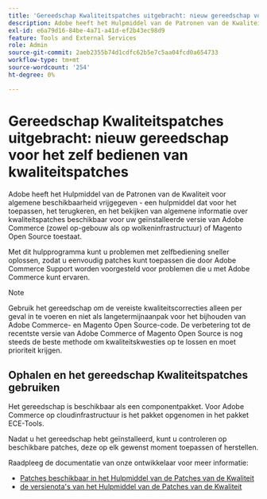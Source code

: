 ```yaml
---
title: 'Gereedschap Kwaliteitspatches uitgebracht: nieuw gereedschap voor het zelf bedienen van kwaliteitspatches'
description: Adobe heeft het Hulpmiddel van de Patronen van de Kwaliteit voor algemene beschikbaarheid vrijgegeven - een hulpmiddel dat voor het toepassen, het terugkeren, en het bekijken van algemene informatie over kwaliteitspatches beschikbaar voor uw geïnstalleerde versie van Adobe Commerce (zowel op-gebouw als op wolkeninfrastructuur) of Magento Open Source toestaat.
exl-id: e6a79d16-84be-4a71-a41d-ef2b43ec98d9
feature: Tools and External Services
role: Admin
source-git-commit: 2aeb2355b74d1cdfc62b5e7c5aa04fcd0a654733
workflow-type: tm+mt
source-wordcount: '254'
ht-degree: 0%

---
```


# Gereedschap Kwaliteitspatches uitgebracht: nieuw gereedschap voor het zelf bedienen van kwaliteitspatches

Adobe heeft het Hulpmiddel van de Patronen van de Kwaliteit voor algemene beschikbaarheid vrijgegeven - een hulpmiddel dat voor het toepassen, het terugkeren, en het bekijken van algemene informatie over kwaliteitspatches beschikbaar voor uw geïnstalleerde versie van Adobe Commerce (zowel op-gebouw als op wolkeninfrastructuur) of Magento Open Source toestaat.

Met dit hulpprogramma kunt u problemen met zelfbediening sneller oplossen, zodat u eenvoudig patches kunt toepassen die door Adobe Commerce Support worden voorgesteld voor problemen die u met Adobe Commerce kunt ervaren.

>[!NOTE]
>
>Gebruik het gereedschap om de vereiste kwaliteitscorrecties alleen per geval in te voeren en niet als langetermijnaanpak voor het bijhouden van Adobe Commerce- en Magento Open Source-code. De verbetering tot de recentste versie van Adobe Commerce of Magento Open Source is nog steeds de beste methode om kwaliteitskwesties op te lossen en moet prioriteit krijgen.

## Ophalen en het gereedschap Kwaliteitspatches gebruiken

Het gereedschap is beschikbaar als een componentpakket. Voor Adobe Commerce op cloudinfrastructuur is het pakket opgenomen in het pakket ECE-Tools.

Nadat u het gereedschap hebt geïnstalleerd, kunt u controleren op beschikbare patches, deze op elk gewenst moment toepassen of herstellen.

Raadpleeg de documentatie van onze ontwikkelaar voor meer informatie:

* [ Patches beschikbaar in het Hulpmiddel van de Patches van de Kwaliteit ](https://experienceleague.adobe.com/tools/commerce-quality-patches/index.html)
* [ de versienota&#39;s van het Hulpmiddel van de Patches van de Kwaliteit ](https://experienceleague.adobe.com/en/docs/commerce-operations/tools/quality-patches-tool/release-notes)

